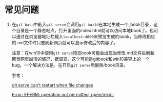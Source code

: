 # 常见问题

1. 在`git bash`中敲入`git serve`会调用`git build`在本地生成一个_book目录，这个目录是一个静态站点，打开里面的index.html就可以访问本地book了。也可以通过在浏览器地址栏输入`localhost:4000`来预览生成的book，当修改相应的.md文件时只要刷新网页就可以显示修改后的内容了。

   注意：在win10中使用`git serve`预览book可能会出现当修改.md文件后刷新网页网页崩溃的情况，据调查，这个可能是gitbook和win10兼容上的一个bug，一个解决方法是，在开启`git serve`后删除/book目录。

   参考：

   [git serve can't restart when file changes](https://github.com/GitbookIO/gitbook/issues/1379)

   [Error: EPERM: operation not permitted, open/mkdir](https://github.com/GitbookIO/gitbook/issues/2033)


